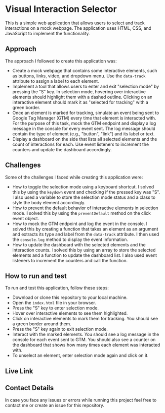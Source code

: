 
# Visual Interaction Selector

This is a simple web application that allows users to select and track interactions on a mock webpage. The application uses HTML, CSS, and JavaScript to implement the functionality.

## Approach

The approach I followed to create this application was:

- Create a mock webpage that contains some interactive elements, such as buttons, links, video, and dropdown menu. Use the `data-track` attribute to assign a label to each element.
- Implement a tool that allows users to enter and exit "selection mode" by pressing the "S" key. In selection mode, hovering over interactive elements should highlight them with a dashed outline. Clicking on an interactive element should mark it as "selected for tracking" with a green border.
- Once an element is marked for tracking, simulate an event being sent to Google Tag Manager (GTM) every time that element is interacted with. For the purpose of this task, mock the GTM endpoint and display a log message in the console for every event sent. The log message should contain the type of element (e.g., "button", "link") and its label or text.
- Display a dashboard on the side that lists all selected elements and the count of interactions for each. Use event listeners to increment the counters and update the dashboard accordingly.

## Challenges

Some of the challenges I faced while creating this application were:

- How to toggle the selection mode using a keyboard shortcut. I solved this by using the `keydown` event and checking if the pressed key was "S". I also used a variable to store the selection mode status and a class to style the body element accordingly.
- How to prevent the default behavior of interactive elements in selection mode. I solved this by using the `preventDefault` method on the click event object.
- How to mock the GTM endpoint and log the event in the console. I solved this by creating a function that takes an element as an argument and extracts its type and label from the `data-track` attribute. I then used the `console.log` method to display the event information.
- How to update the dashboard with the selected elements and the interaction counts. I solved this by using an array to store the selected elements and a function to update the dashboard list. I also used event listeners to increment the counters and call the function.

## How to run and test

To run and test this application, follow these steps:

- Download or clone this repository to your local machine.
- Open the `index.html` file in your browser.
- Press the "S" key to enter selection mode.
- Hover over interactive elements to see them highlighted.
- Click on interactive elements to mark them for tracking. You should see a green border around them.
- Press the "S" key again to exit selection mode.
- Interact with the marked elements. You should see a log message in the console for each event sent to GTM. You should also see a counter on the dashboard that shows how many times each element was interacted with.
- To unselect an element, enter selection mode again and click on it.


## Live Link



## Contact Details

In case you face any issues or errors while running this project feel free to contact me or create an issue for this repository.
